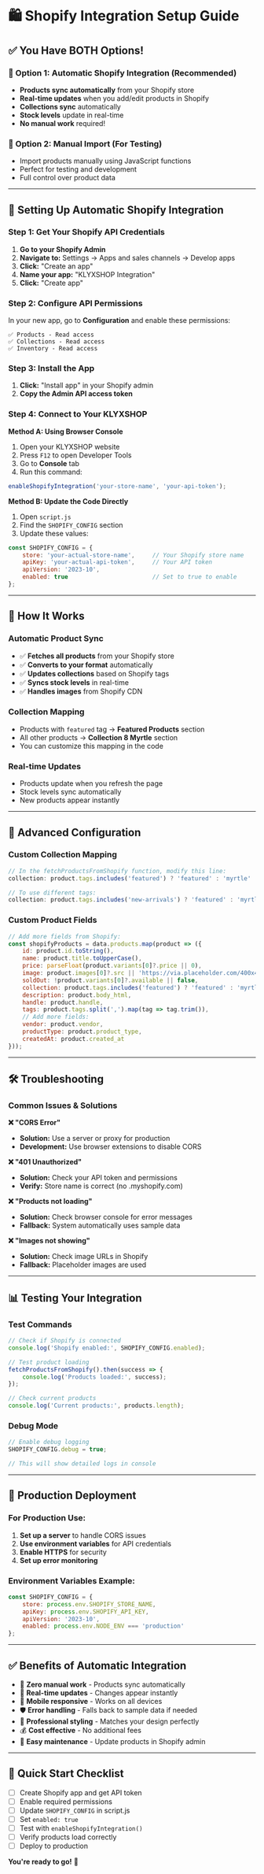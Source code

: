 # 🛍️ Shopify Integration Setup Guide

## **✅ You Have BOTH Options!**

### **🔄 Option 1: Automatic Shopify Integration (Recommended)**
- **Products sync automatically** from your Shopify store
- **Real-time updates** when you add/edit products in Shopify
- **Collections sync** automatically
- **Stock levels** update in real-time
- **No manual work** required!

### **📝 Option 2: Manual Import (For Testing)**
- Import products manually using JavaScript functions
- Perfect for testing and development
- Full control over product data

---

## **🚀 Setting Up Automatic Shopify Integration**

### **Step 1: Get Your Shopify API Credentials**

1. **Go to your Shopify Admin**
2. **Navigate to:** Settings → Apps and sales channels → Develop apps
3. **Click:** "Create an app"
4. **Name your app:** "KLYXSHOP Integration"
5. **Click:** "Create app"

### **Step 2: Configure API Permissions**

In your new app, go to **Configuration** and enable these permissions:

```
✅ Products - Read access
✅ Collections - Read access
✅ Inventory - Read access
```

### **Step 3: Install the App**

1. **Click:** "Install app" in your Shopify admin
2. **Copy the Admin API access token**

### **Step 4: Connect to Your KLYXSHOP**

**Method A: Using Browser Console**
1. Open your KLYXSHOP website
2. Press `F12` to open Developer Tools
3. Go to **Console** tab
4. Run this command:

```javascript
enableShopifyIntegration('your-store-name', 'your-api-token');
```

**Method B: Update the Code Directly**
1. Open `script.js`
2. Find the `SHOPIFY_CONFIG` section
3. Update these values:

```javascript
const SHOPIFY_CONFIG = {
    store: 'your-actual-store-name',     // Your Shopify store name
    apiKey: 'your-actual-api-token',     // Your API token
    apiVersion: '2023-10',
    enabled: true                        // Set to true to enable
};
```

---

## **🎯 How It Works**

### **Automatic Product Sync**
- ✅ **Fetches all products** from your Shopify store
- ✅ **Converts to your format** automatically
- ✅ **Updates collections** based on Shopify tags
- ✅ **Syncs stock levels** in real-time
- ✅ **Handles images** from Shopify CDN

### **Collection Mapping**
- Products with `featured` tag → **Featured Products** section
- All other products → **Collection 8 Myrtle** section
- You can customize this mapping in the code

### **Real-time Updates**
- Products update when you refresh the page
- Stock levels sync automatically
- New products appear instantly

---

## **🔧 Advanced Configuration**

### **Custom Collection Mapping**
```javascript
// In the fetchProductsFromShopify function, modify this line:
collection: product.tags.includes('featured') ? 'featured' : 'myrtle'

// To use different tags:
collection: product.tags.includes('new-arrivals') ? 'featured' : 'myrtle'
```

### **Custom Product Fields**
```javascript
// Add more fields from Shopify:
const shopifyProducts = data.products.map(product => ({
    id: product.id.toString(),
    name: product.title.toUpperCase(),
    price: parseFloat(product.variants[0]?.price || 0),
    image: product.images[0]?.src || 'https://via.placeholder.com/400x400',
    soldOut: !product.variants[0]?.available || false,
    collection: product.tags.includes('featured') ? 'featured' : 'myrtle',
    description: product.body_html,
    handle: product.handle,
    tags: product.tags.split(',').map(tag => tag.trim()),
    // Add more fields:
    vendor: product.vendor,
    productType: product.product_type,
    createdAt: product.created_at
}));
```

---

## **🛠️ Troubleshooting**

### **Common Issues & Solutions**

**❌ "CORS Error"**
- **Solution:** Use a server or proxy for production
- **Development:** Use browser extensions to disable CORS

**❌ "401 Unauthorized"**
- **Solution:** Check your API token and permissions
- **Verify:** Store name is correct (no .myshopify.com)

**❌ "Products not loading"**
- **Solution:** Check browser console for error messages
- **Fallback:** System automatically uses sample data

**❌ "Images not showing"**
- **Solution:** Check image URLs in Shopify
- **Fallback:** Placeholder images are used

---

## **📊 Testing Your Integration**

### **Test Commands**
```javascript
// Check if Shopify is connected
console.log('Shopify enabled:', SHOPIFY_CONFIG.enabled);

// Test product loading
fetchProductsFromShopify().then(success => {
    console.log('Products loaded:', success);
});

// Check current products
console.log('Current products:', products.length);
```

### **Debug Mode**
```javascript
// Enable debug logging
SHOPIFY_CONFIG.debug = true;

// This will show detailed logs in console
```

---

## **🚀 Production Deployment**

### **For Production Use:**

1. **Set up a server** to handle CORS issues
2. **Use environment variables** for API credentials
3. **Enable HTTPS** for security
4. **Set up error monitoring**

### **Environment Variables Example:**
```javascript
const SHOPIFY_CONFIG = {
    store: process.env.SHOPIFY_STORE_NAME,
    apiKey: process.env.SHOPIFY_API_KEY,
    apiVersion: '2023-10',
    enabled: process.env.NODE_ENV === 'production'
};
```

---

## **✅ Benefits of Automatic Integration**

- 🚀 **Zero manual work** - Products sync automatically
- 🔄 **Real-time updates** - Changes appear instantly
- 📱 **Mobile responsive** - Works on all devices
- 🛡️ **Error handling** - Falls back to sample data if needed
- 🎨 **Professional styling** - Matches your design perfectly
- 💰 **Cost effective** - No additional fees
- 🔧 **Easy maintenance** - Update products in Shopify admin

---

## **🎯 Quick Start Checklist**

- [ ] Create Shopify app and get API token
- [ ] Enable required permissions
- [ ] Update `SHOPIFY_CONFIG` in script.js
- [ ] Set `enabled: true`
- [ ] Test with `enableShopifyIntegration()`
- [ ] Verify products load correctly
- [ ] Deploy to production

**You're ready to go!** 🚀
